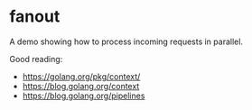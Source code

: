 fanout
======

A demo showing how to process incoming requests in parallel.

Good reading:

* https://golang.org/pkg/context/
* https://blog.golang.org/context
* https://blog.golang.org/pipelines
